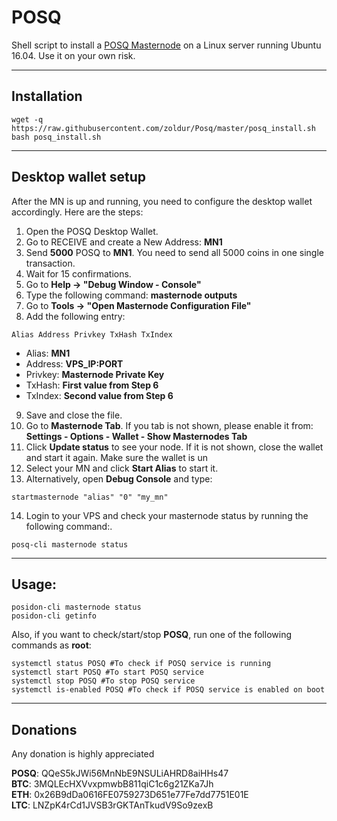 # POSQ
Shell script to install a [POSQ Masternode](https://posq.io/) on a Linux server running Ubuntu 16.04. Use it on your own risk.
***

## Installation
```
wget -q https://raw.githubusercontent.com/zoldur/Posq/master/posq_install.sh
bash posq_install.sh
```
***

## Desktop wallet setup  

After the MN is up and running, you need to configure the desktop wallet accordingly. Here are the steps:  
1. Open the POSQ Desktop Wallet.  
2. Go to RECEIVE and create a New Address: **MN1**  
3. Send **5000** POSQ to **MN1**. You need to send all 5000 coins in one single transaction.
4. Wait for 15 confirmations.  
5. Go to **Help -> "Debug Window - Console"**  
6. Type the following command: **masternode outputs**  
7. Go to  **Tools -> "Open Masternode Configuration File"**
8. Add the following entry:
```
Alias Address Privkey TxHash TxIndex
```
* Alias: **MN1**
* Address: **VPS_IP:PORT**
* Privkey: **Masternode Private Key**
* TxHash: **First value from Step 6**
* TxIndex:  **Second value from Step 6**
9. Save and close the file.
10. Go to **Masternode Tab**. If you tab is not shown, please enable it from: **Settings - Options - Wallet - Show Masternodes Tab**
11. Click **Update status** to see your node. If it is not shown, close the wallet and start it again. Make sure the wallet is un
12. Select your MN and click **Start Alias** to start it.
13. Alternatively, open **Debug Console** and type:
```
startmasternode "alias" "0" "my_mn"
``` 
14. Login to your VPS and check your masternode status by running the following command:.
```
posq-cli masternode status
```
***

## Usage:
```
posidon-cli masternode status  
posidon-cli getinfo
```
Also, if you want to check/start/stop **POSQ**, run one of the following commands as **root**:
```
systemctl status POSQ #To check if POSQ service is running  
systemctl start POSQ #To start POSQ service  
systemctl stop POSQ #To stop POSQ service  
systemctl is-enabled POSQ #To check if POSQ service is enabled on boot  
```  
***

## Donations

Any donation is highly appreciated

**POSQ**: QQeS5kJWi56MnNbE9NSULiAHRD8aiHHs47  
**BTC**: 3MQLEcHXVvxpmwbB811qiC1c6g21ZKa7Jh  
**ETH**: 0x26B9dDa0616FE0759273D651e77Fe7dd7751E01E  
**LTC**: LNZpK4rCd1JVSB3rGKTAnTkudV9So9zexB  
